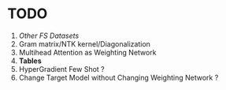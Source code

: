 # TODO
1. *Other FS Datasets*
2. Gram matrix/NTK kernel/Diagonalization
3. Multihead Attention as Weighting Network
4. **Tables**
5. HyperGradient Few Shot ?
6. Change Target Model without Changing Weighting Network ?